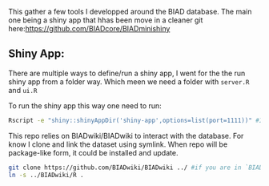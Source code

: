 This gather a few tools I developped around the BIAD database.
The main one being a shiny app that hhas been move in a cleaner git here:https://github.com/BIADcore/BIADminishiny


## Shiny App:


There are multiple ways to define/run a shiny app, I went for the the run shiny app from a folder way. Which meen we need a folder with `server.R` and `ui.R`

To run the shiny app this way one need to run:

```bash
Rscript -e "shiny::shinyAppDir('shiny-app',options=list(port=1111))" #I like to use the port option, if you don't specify it shiny create a different port each time, ennoying for debbuging
```

This repo relies on BIADwiki/BIADwiki to interact with the database. For know I clone and link the dataset using symlink. When repo will be package-like form, it could be installed and update.

```bash
git clone https://github.com/BIADwiki/BIADwiki ../ #if you are in `BIADtools` folder
ln -s ../BIADwiki/R .
```


